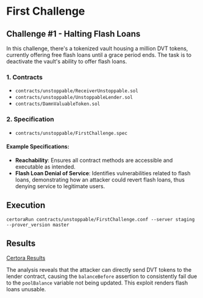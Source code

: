 # First Challenge

## Challenge #1 - Halting Flash Loans

In this challenge, there's a tokenized vault housing a million DVT tokens, currently offering free flash loans until a grace period ends. The task is to deactivate the vault's ability to offer flash loans.

### 1. Contracts

- `contracts/unstoppable/ReceiverUnstoppable.sol`
- `contracts/unstoppable/UnstoppableLender.sol`
- `contracts/DamnValuableToken.sol`

### 2. Specification

- `contracts/unstoppable/FirstChallenge.spec`

#### Example Specifications:

- **Reachability**: Ensures all contract methods are accessible and executable as intended.
- **Flash Loan Denial of Service**: Identifies vulnerabilities related to flash loans, demonstrating how an attacker could revert flash loans, thus denying service to legitimate users.

## Execution

```
certoraRun contracts/unstoppable/FirstChallenge.conf --server staging --prover_version master
```

## Results

[Certora Results](https://prover.certora.com/output/1512/478297d78de540edb46b7fa18dcdc81f?anonymousKey=a61c4eeedb2ab7e1deb6d684c35baafa8cb56cd1)

The analysis reveals that the attacker can directly send DVT tokens to the lender contract, causing the `balanceBefore` assertion to consistently fail due to the `poolBalance` variable not being updated. This exploit renders flash loans unusable.